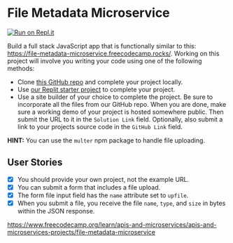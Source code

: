 # File Metadata Microservice

[![Run on Repl.it](https://repl.it/badge/github/nadiemedicejose/boilerplate-project-filemetadata)](https://repl.it/github/nadiemedicejose/boilerplate-project-filemetadata)

Build a full stack JavaScript app that is functionally similar to this: https://file-metadata-microservice.freecodecamp.rocks/. Working on this project will involve you writing your code using one of the following methods:

* Clone [this GitHub repo](https://github.com/freeCodeCamp/boilerplate-project-filemetadata/) and complete your project locally.
* Use [our Replit starter project](https://replit.com/github/freeCodeCamp/boilerplate-project-filemetadata) to complete your project.
* Use a site builder of your choice to complete the project. Be sure to incorporate all the files from our GitHub repo.
When you are done, make sure a working demo of your project is hosted somewhere public. Then submit the URL to it in the `Solution Link` field. Optionally, also submit a link to your projects source code in the `GitHub Link` field.

**HINT:** You can use the `multer` npm package to handle file uploading.

## User Stories
* [x] You should provide your own project, not the example URL.
* [x] You can submit a form that includes a file upload.
* [x] The form file input field has the `name` attribute set to `upfile`.
* [x] When you submit a file, you receive the file `name`, `type`, and `size` in bytes within the JSON response.

https://www.freecodecamp.org/learn/apis-and-microservices/apis-and-microservices-projects/file-metadata-microservice
